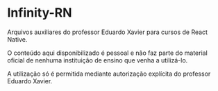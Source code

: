 # Infinity-RN
Arquivos auxiliares do professor Eduardo Xavier
para cursos de React Native.

O conteúdo aqui disponibilizado é pessoal e 
não faz parte do material oficial de nenhuma 
instituição de ensino que venha a utilizá-lo.

A utilização só é permitida mediante autorização
explícita do professor Eduardo Xavier.

